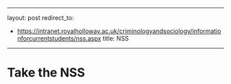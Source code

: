 
---
layout: post
redirect_to:
  - https://intranet.royalholloway.ac.uk/criminologyandsociology/informationforcurrentstudents/nss.aspx
title: NSS
---

# Take the NSS
